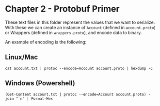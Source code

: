 # Chapter 2 - Protobuf Primer

These text files in this folder represent the values that we want to serialize. With these we can create an instance of `Account` (defined in `account.proto`) or Wrappers (defined in `wrappers.proto`), and encode data to binary.

An example of encoding is the following:

## Linux/Mac
```shell
cat account.txt | protoc --encode=Account account.proto | hexdump -C
```

## Windows (Powershell)

```shell
(Get-Content account.txt | protoc --encode=Account account.proto) -join "`n" | Format-Hex
```